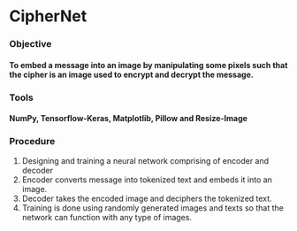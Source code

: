 # CipherNet
### Objective
#### To embed a message into an image by manipulating some pixels such that the cipher is an image used to encrypt and decrypt the message.
### Tools
#### NumPy, Tensorflow-Keras, Matplotlib, Pillow and Resize-Image
### Procedure
1) Designing and training a neural network comprising of encoder and decoder
2) Encoder converts message into tokenized text and embeds it into an image.
3) Decoder takes the encoded image and deciphers the tokenized text.
4) Training is done using randomly generated images and texts so that the network can function with any type of images.

